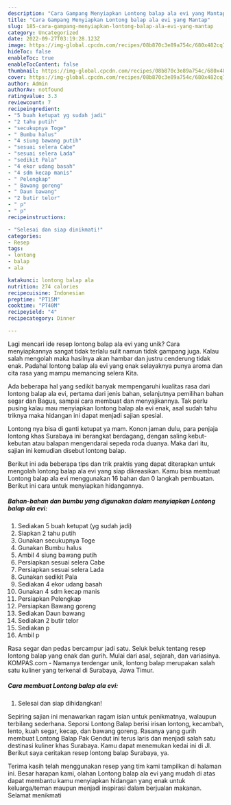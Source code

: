 ```yaml
---
description: "Cara Gampang Menyiapkan Lontong balap ala evi yang Mantap"
title: "Cara Gampang Menyiapkan Lontong balap ala evi yang Mantap"
slug: 185-cara-gampang-menyiapkan-lontong-balap-ala-evi-yang-mantap
category: Uncategorized
date: 2022-09-27T03:19:28.123Z
image: https://img-global.cpcdn.com/recipes/08b870c3e89a754c/680x482cq70/lontong-balap-ala-evi-foto-resep-utama.jpg
hideToc: false
enableToc: true
enableTocContent: false
thumbnail: https://img-global.cpcdn.com/recipes/08b870c3e89a754c/680x482cq70/lontong-balap-ala-evi-foto-resep-utama.jpg
cover: https://img-global.cpcdn.com/recipes/08b870c3e89a754c/680x482cq70/lontong-balap-ala-evi-foto-resep-utama.jpg
author: Admin
authorAv: notfound
ratingvalue: 3.3
reviewcount: 7
recipeingredient:
- "5 buah ketupat yg sudah jadi"
- "2 tahu putih"
- "secukupnya Toge"
- " Bumbu halus"
- "4 siung bawang putih"
- "sesuai selera Cabe"
- "sesuai selera Lada"
- "sedikit Pala"
- "4 ekor udang basah"
- "4 sdm kecap manis"
- " Pelengkap"
- " Bawang goreng"
- " Daun bawang"
- "2 butir telor"
- " p"
- " p"
recipeinstructions:

- "Selesai dan siap dinikmati!"
categories:
- Resep
tags:
- lontong
- balap
- ala

katakunci: lontong balap ala 
nutrition: 274 calories
recipecuisine: Indonesian
preptime: "PT15M"
cooktime: "PT40M"
recipeyield: "4"
recipecategory: Dinner

---
```





Lagi mencari ide resep lontong balap ala evi yang unik? Cara menyiapkannya sangat tidak terlalu sulit namun tidak gampang juga. Kalau salah mengolah maka hasilnya akan hambar dan justru cenderung tidak enak. Padahal lontong balap ala evi yang enak selayaknya punya aroma dan cita rasa yang mampu memancing selera Kita.





Ada beberapa hal yang sedikit banyak mempengaruhi kualitas rasa dari lontong balap ala evi, pertama dari jenis bahan, selanjutnya pemilihan bahan segar dan Bagus, sampai cara membuat dan menyajikannya. Tak perlu pusing kalau mau menyiapkan lontong balap ala evi enak,      asal sudah tahu triknya maka hidangan ini dapat menjadi sajian spesial.














Lontong nya bisa di ganti ketupat ya mam. Konon jaman dulu, para penjaja lontong khas Surabaya ini berangkat berdagang, dengan saling kebut-kebutan atau balapan mengendarai sepeda roda duanya. Maka dari itu, sajian ini kemudian disebut lontong balap.






Berikut ini ada beberapa tips dan trik praktis yang dapat diterapkan untuk mengolah lontong balap ala evi yang siap dikreasikan. Kamu bisa membuat Lontong balap ala evi menggunakan 16 bahan dan 0 langkah pembuatan. Berikut ini cara untuk menyiapkan hidangannya.

<!--inarticleads1-->

##### Bahan-bahan dan bumbu yang digunakan dalam menyiapkan Lontong balap ala evi:

1. Sediakan 5 buah ketupat (yg sudah jadi)
1. Siapkan 2 tahu putih
1. Gunakan secukupnya Toge
1. Gunakan  Bumbu halus
1. Ambil 4 siung bawang putih
1. Persiapkan sesuai selera Cabe
1. Persiapkan sesuai selera Lada
1. Gunakan sedikit Pala
1. Sediakan 4 ekor udang basah
1. Gunakan 4 sdm kecap manis
1. Persiapkan  Pelengkap
1. Persiapkan  Bawang goreng
1. Sediakan  Daun bawang
1. Sediakan 2 butir telor
1. Sediakan  p
1. Ambil  p


Rasa segar dan pedas bercampur jadi satu. Seluk beluk tentang resep lontong balap yang enak dan gurih. Mulai dari asal, sejarah, dan variasinya. KOMPAS.com - Namanya terdengar unik, lontong balap merupakan salah satu kuliner yang terkenal di Surabaya, Jawa Timur. 

<!--inarticleads2-->

##### Cara membuat Lontong balap ala evi:


1. Selesai dan siap dihidangkan!

Sepiring sajian ini menawarkan ragam isian untuk penikmatnya, walaupun terbilang sederhana. Seporsi Lontong Balap berisi irisan lontong, kecambah, lento, kuah segar, kecap, dan bawang goreng. Rasanya yang gurih membuat Lontong Balap Pak Gendut ini terus laris dan menjadi salah satu destinasi kuliner khas Surabaya. Kamu dapat menemukan kedai ini di Jl. Berikut saya ceritakan resep lontong balap Surabaya, ya. 

Terima kasih telah menggunakan resep yang tim kami tampilkan di halaman ini. Besar harapan kami, olahan Lontong balap ala evi yang mudah di atas dapat membantu kamu menyiapkan hidangan yang enak untuk keluarga/teman maupun menjadi inspirasi dalam berjualan makanan. Selamat menikmati
